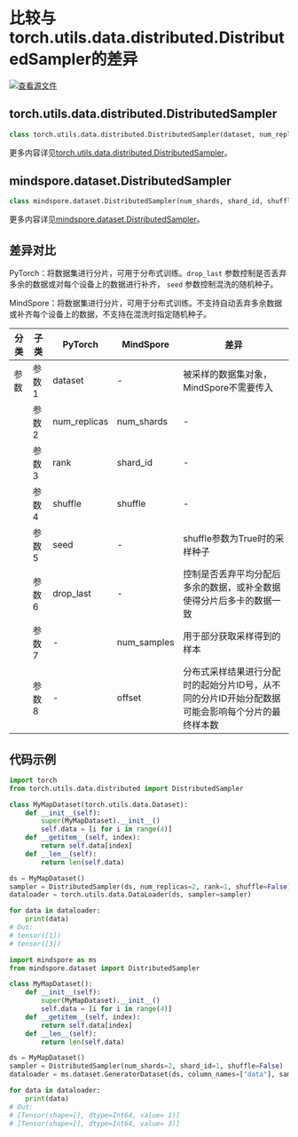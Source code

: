 # 比较与torch.utils.data.distributed.DistributedSampler的差异

[![查看源文件](https://mindspore-website.obs.cn-north-4.myhuaweicloud.com/website-images/r2.3/resource/_static/logo_source.svg)](https://gitee.com/mindspore/docs/blob/r2.3/docs/mindspore/source_zh_cn/note/api_mapping/pytorch_diff/DistributedSampler.md)

## torch.utils.data.distributed.DistributedSampler

```python
class torch.utils.data.distributed.DistributedSampler(dataset, num_replicas=None, rank=None, shuffle=True, seed=0, drop_last=False)
```

更多内容详见[torch.utils.data.distributed.DistributedSampler](https://pytorch.org/docs/1.8.1/data.html#torch.utils.data.distributed.DistributedSampler)。

## mindspore.dataset.DistributedSampler

```python
class mindspore.dataset.DistributedSampler(num_shards, shard_id, shuffle=True, num_samples=None, offset=-1)
```

更多内容详见[mindspore.dataset.DistributedSampler](https://mindspore.cn/docs/zh-CN/r2.3/api_python/dataset/mindspore.dataset.DistributedSampler.html)。

## 差异对比

PyTorch：将数据集进行分片，可用于分布式训练。`drop_last` 参数控制是否丢弃多余的数据或对每个设备上的数据进行补齐， `seed` 参数控制混洗的随机种子。

MindSpore：将数据集进行分片，可用于分布式训练。不支持自动丢弃多余数据或补齐每个设备上的数据，不支持在混洗时指定随机种子。

| 分类 | 子类 |PyTorch | MindSpore | 差异 |
| --- | ---   | ---   | ---        |---  |
|参数 | 参数1 | dataset | -  | 被采样的数据集对象，MindSpore不需要传入 |
|     | 参数2 | num_replicas  | num_shards |- |
|     | 参数3 | rank  | shard_id  |- |
|     | 参数4 | shuffle  | shuffle  |- |
|     | 参数5 | seed | - | shuffle参数为True时的采样种子 |
|     | 参数6 | drop_last  | - | 控制是否丢弃平均分配后多余的数据，或补全数据使得分片后多卡的数据一致 |
|     | 参数7 | -  | num_samples  | 用于部分获取采样得到的样本 |
|     | 参数8 | -  | offset  | 分布式采样结果进行分配时的起始分片ID号，从不同的分片ID开始分配数据可能会影响每个分片的最终样本数 |

## 代码示例

```python
import torch
from torch.utils.data.distributed import DistributedSampler

class MyMapDataset(torch.utils.data.Dataset):
    def __init__(self):
        super(MyMapDataset).__init__()
        self.data = [i for i in range(4)]
    def __getitem__(self, index):
        return self.data[index]
    def __len__(self):
        return len(self.data)

ds = MyMapDataset()
sampler = DistributedSampler(ds, num_replicas=2, rank=1, shuffle=False)
dataloader = torch.utils.data.DataLoader(ds, sampler=sampler)

for data in dataloader:
    print(data)
# Out:
# tensor([1])
# tensor([3])
```

```python
import mindspore as ms
from mindspore.dataset import DistributedSampler

class MyMapDataset():
    def __init__(self):
        super(MyMapDataset).__init__()
        self.data = [i for i in range(4)]
    def __getitem__(self, index):
        return self.data[index]
    def __len__(self):
        return len(self.data)

ds = MyMapDataset()
sampler = DistributedSampler(num_shards=2, shard_id=1, shuffle=False)
dataloader = ms.dataset.GeneratorDataset(ds, column_names=["data"], sampler=sampler)

for data in dataloader:
    print(data)
# Out:
# [Tensor(shape=[], dtype=Int64, value= 1)]
# [Tensor(shape=[], dtype=Int64, value= 3)]
```
